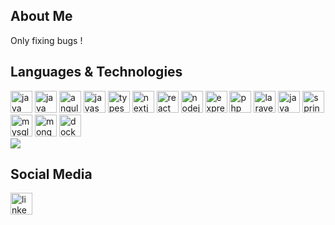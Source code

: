 <h2 class="text-left text-3xl font-semibold">About Me</h2>

<p class="mt-4 text-left text-lg text-gray-700">
 Only fixing bugs !
</p>

<h2 class="text-left text-3xl font-semibold mt-8">Languages & Technologies</h2>

<div class="flex flex-wrap mt-4 space-x-4">
  <img src="https://cdn.jsdelivr.net/gh/devicons/devicon/icons/linux/linux-original.svg" height="35" alt="java logo" />
   <img src="https://cdn.jsdelivr.net/gh/devicons/devicon/icons/angular/angular-original.svg" height="35" alt="java logo" />
  <img src="https://cdn.jsdelivr.net/gh/devicons/devicon/icons/tailwindcss/tailwindcss-original.svg" height="35" alt="angular logo" />
  <img src="https://cdn.jsdelivr.net/gh/devicons/devicon/icons/javascript/javascript-original.svg" height="35" alt="javascript logo" />
  <img src="https://cdn.jsdelivr.net/gh/devicons/devicon/icons/typescript/typescript-original.svg" height="35" alt="typescript logo" />
   <img src="https://cdn.jsdelivr.net/gh/devicons/devicon/icons/nextjs/nextjs-original.svg" height="35" alt="nextjs logo" />
  <img src="https://cdn.jsdelivr.net/gh/devicons/devicon/icons/react/react-original.svg" height="35" alt="react logo" />
  <img src="https://cdn.jsdelivr.net/gh/devicons/devicon/icons/nodejs/nodejs-original.svg" height="35" alt="nodejs logo" />
  <img src="https://cdn.jsdelivr.net/gh/devicons/devicon/icons/express/express-original.svg" height="35" alt="express logo" />
  <img src="https://cdn.jsdelivr.net/gh/devicons/devicon/icons/php/php-original.svg" height="35" alt="php logo" />
  <img src="https://cdn.jsdelivr.net/gh/devicons/devicon/icons/laravel/laravel-original.svg" height="35" alt="laravel logo" />
  <img src="https://cdn.jsdelivr.net/gh/devicons/devicon/icons/java/java-original.svg" height="35" alt="java logo" />
  <img src="https://cdn.jsdelivr.net/gh/devicons/devicon/icons/spring/spring-original.svg" height="35" alt="spring logo" />
  <img src="https://cdn.jsdelivr.net/gh/devicons/devicon/icons/mysql/mysql-original.svg" height="35" alt="mysql logo" />
  <img src="https://cdn.jsdelivr.net/gh/devicons/devicon/icons/mongodb/mongodb-original.svg" height="35" alt="mongodb logo" />
   <img src="https://cdn.jsdelivr.net/gh/devicons/devicon/icons/docker/docker-original.svg" height="35" alt="docker logo" />

</div>

<picture class="mt-8">
  <source
    srcset="https://github-readme-stats.vercel.app/api/top-langs?username=AdamChafiki&show_icons=true&locale=en&layout=compact&theme=dark&hide=HTML,CSS,Blade,Hack"
    media="(prefers-color-scheme: dark)"
  />
  <img src="https://github-readme-stats.vercel.app/api/top-langs?username=AdamChafiki&show_icons=true&locale=en&layout=compact&hide=HTML,CSS,Blade,Hack" />
</picture>

<h2 class="text-left text-3xl font-semibold mt-8">Social Media</h2>

<div class="flex space-x-4 mt-4">
  <a href="https://www.linkedin.com/in/adam-chafiki/" target="_blank">
    <img src="https://img.shields.io/static/v1?message=LinkedIn&logo=linkedin&label=&color=0077B5&logoColor=white&labelColor=&style=for-the-badge" height="35" alt="linkedin logo" />
  </a>
</div>
